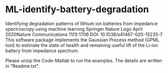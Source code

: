 # ML-identify-battery-degradation
Identifying degradation patterns of lithium ion batteries from impedance spectroscopy using machine learning
Springer Nature Logo
April 2020Nature Communications 11(1):1706
DOI: 10.1038/s41467-020-15235-7
This software package implements the Gaussian Process method (GPML tool) to estimate the state of health and remaining useful lift of the Li-ion battery from impedance spectrum.

Please unzip the Code-Matlab to run the examples. 
The details are written in "Readme.txt".

